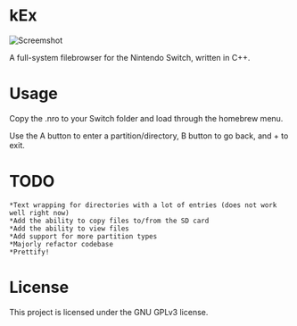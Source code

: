 # kEx
![Screemshot](https://raw.githubusercontent.com/klockee/kEx/master/screenshot-v0.01-small.png)


A full-system filebrowser for the Nintendo Switch, written in C++.

# Usage
Copy the .nro to your Switch folder and load through the homebrew menu. 

Use the A button to enter a partition/directory, B button to go back, and + to exit.


# TODO
    *Text wrapping for directories with a lot of entries (does not work well right now)
    *Add the ability to copy files to/from the SD card
    *Add the ability to view files
    *Add support for more partition types
    *Majorly refactor codebase
    *Prettify!
    
# License
This project is licensed under the GNU GPLv3 license.
